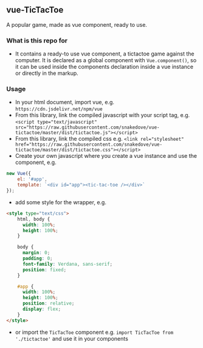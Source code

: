 ## vue-TicTacToe ##
A popular game, made as vue component, ready to use.

### What is this repo for ###
* It contains a ready-to use vue component, a tictactoe game against the computer. It is declared as a global component with `Vue.component()`, so it can be used inside the components declaration inside a vue instance or directly in the markup.

### Usage ###
* In your html document, import vue, e.g. `https://cdn.jsdelivr.net/npm/vue`
* From this library, link the compiled javascript with your script tag, e.g. `<script type="text/javascript" src="https://raw.githubusercontent.com/snakedove/vue-tictactoe/master/dist/tictactoe.js"></script>`
* From this library, link the compiled css e.g. `<link rel="stylesheet" href="https://raw.githubusercontent.com/snakedove/vue-tictactoe/master/dist/tictactoe.css"></script>`
* Create your own javascript where you create a vue instance and use the component, e.g.
```javascript
new Vue({
    el: '#app',
    template: `<div id="app"><tic-tac-toe /></div>`
});
```
* add some style for the wrapper, e.g.
```html
<style type="text/css">
    html, body {
      width: 100%;
      height: 100%;
    }

    body {
      margin: 0;
      padding: 0;
      font-family: Verdana, sans-serif;
      position: fixed;
    }

    #app {
      width: 100%;
      height: 100%;
      position: relative;
      display: flex;
    }
</style>
```
* or import the `TicTacToe` component e.g. `import TicTacToe from './tictactoe'` and use it in your components
